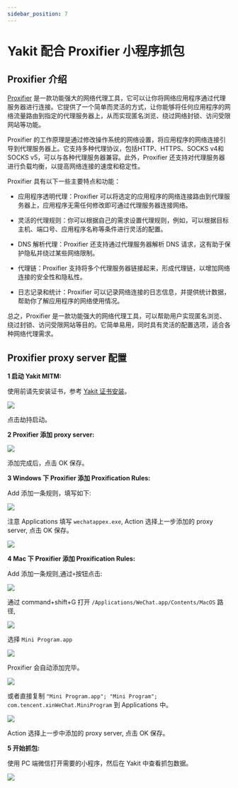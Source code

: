 ```yaml
---
sidebar_position: 7
---
```

# Yakit 配合 Proxifier 小程序抓包

## Proxifier 介绍

[Proxifier](https://www.proxifier.com/) 是一款功能强大的网络代理工具，它可以让你将网络应用程序通过代理服务器进行连接。它提供了一个简单而灵活的方式，让你能够将任何应用程序的网络流量路由到指定的代理服务器上，从而实现匿名浏览、绕过网络封锁、访问受限网站等功能。

Proxifier 的工作原理是通过修改操作系统的网络设置，将应用程序的网络连接引导到代理服务器上。它支持多种代理协议，包括HTTP、HTTPS、SOCKS v4和SOCKS v5，可以与各种代理服务器兼容。此外，Proxifier 还支持对代理服务器进行负载均衡，以提高网络连接的速度和稳定性。

Proxifier 具有以下一些主要特点和功能：

 - 应用程序透明代理：Proxifier 可以将选定的应用程序的网络连接路由到代理服务器上，应用程序无需任何修改即可通过代理服务器连接网络。

 - 灵活的代理规则：你可以根据自己的需求设置代理规则，例如，可以根据目标主机、端口号、应用程序名称等条件进行灵活的配置。

 - DNS 解析代理：Proxifier 还支持通过代理服务器解析 DNS 请求，这有助于保护隐私并绕过某些网络限制。

 - 代理链：Proxifier 支持将多个代理服务器链接起来，形成代理链，以增加网络连接的安全性和隐私性。

 - 日志记录和统计：Proxifier 可以记录网络连接的日志信息，并提供统计数据，帮助你了解应用程序的网络使用情况。

总之，Proxifier 是一款功能强大的网络代理工具，可以帮助用户实现匿名浏览、绕过封锁、访问受限网站等目的。它简单易用，同时具有灵活的配置选项，适合各种网络代理需求。

## Proxifier proxy server 配置

**1 启动 Yakit MITM:**

使用前请先安装证书，参考 [Yakit 证书安装](/products/expert-mode/mitm/hijack-configuration#ca证书的安装)。

![](/img/products/yakit/WeChatAppEx-1.png)

点击劫持启动。

**2 Proxifier 添加 proxy server:**

![](/img/products/yakit/WeChatAppEx-2.png)

添加完成后，点击 OK 保存。

**3 Windows 下 Proxifier 添加 Proxification Rules:**

Add 添加一条规则，填写如下:

![](/img/products/yakit/WeChatAppEx-3.png)

注意 Applications 填写 `wechatappex.exe`, Action 选择上一步添加的 proxy server, 点击 OK 保存。

![](/img/products/yakit/WeChatAppEx-4.png)

**4 Mac 下 Proxifier 添加 Proxification Rules:**

Add 添加一条规则,通过`+`按钮点击:

![](/img/products/yakit/WeChatAppEx-5.png)

通过 command+shift+G 打开 `/Applications/WeChat.app/Contents/MacOS` 路径, 

![](/img/products/yakit/WeChatAppEx-6.png)

选择 `Mini Program.app` 

![](/img/products/yakit/WeChatAppEx-7.png)

Proxifier 会自动添加完毕。

![](/img/products/yakit/WeChatAppEx-8.png)

或者直接复制 `"Mini Program.app"; "Mini Program"; com.tencent.xinWeChat.MiniProgram` 到 Applications 中。

![](/img/products/yakit/WeChatAppEx-8.png)

Action 选择上一步中添加的 proxy server, 点击 OK 保存。

**5 开始抓包:**

使用 PC 端微信打开需要的小程序，然后在 Yakit 中查看抓包数据。

![](/img/products/yakit/WeChatAppEx-9.png)

